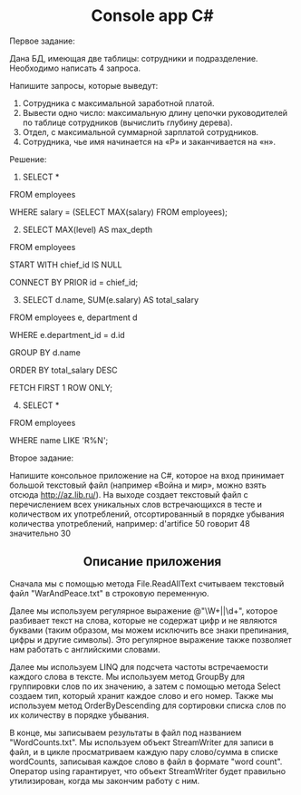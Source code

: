 <h1 align="center">Console app C#</h1>
Первое задание:

Дана БД, имеющая  две таблицы: сотрудники и подразделение.
Необходимо написать 4 запроса.

Напишите запросы, которые выведут:
1) Сотрудника с максимальной заработной платой.
2) Вывести одно число: максимальную длину цепочки руководителей по таблице сотрудников (вычислить глубину дерева).
3) Отдел, с максимальной суммарной зарплатой сотрудников. 
4) Сотрудника, чье имя начинается на «Р» и заканчивается на «н».

Решение:
1) SELECT *

FROM employees

WHERE salary = (SELECT MAX(salary) FROM employees);

2) SELECT MAX(level) AS max_depth

FROM employees

START WITH chief_id IS NULL

CONNECT BY PRIOR id = chief_id;

3) SELECT d.name, SUM(e.salary) AS total_salary

FROM employees e, department d

WHERE e.department_id = d.id

GROUP BY d.name

ORDER BY total_salary DESC

FETCH FIRST 1 ROW ONLY;

4) SELECT *

FROM employees

WHERE name LIKE 'R%N';

Второе задание:

Напишите консольное приложение на C#, которое на вход принимает большой текстовый файл (например «Война и мир», можно взять отсюда http://az.lib.ru/). На выходе создает текстовый файл с перечислением всех уникальных слов встречающихся в тесте и количеством их употреблений, отсортированный в порядке убывания количества употреблений, например:
d'artifice		50
говорит		48
значительно		30

<h2 align="center">Описание приложения</h2>
Сначала мы с помощью метода File.ReadAllText считываем текстовый файл "WarAndPeace.txt" в строковую переменную.

Далее мы используем регулярное выражение @"\W+||\d+", которое разбивает текст на слова, которые не содержат цифр и не являются буквами (таким образом, мы можем исключить все знаки препинания, цифры и другие символы). Это регулярное выражение также позволяет нам работать с английскими словами.

Далее мы используем LINQ для подсчета частоты встречаемости каждого слова в тексте. Мы используем метод GroupBy для группировки слов по их значению, а затем с помощью метода Select создаем тип, который хранит каждое слово и его номер. Также мы используем метод OrderByDescending для сортировки списка слов по их количеству в порядке убывания.

В конце, мы записываем результаты в файл под названием "WordCounts.txt". Мы используем объект StreamWriter для записи в файл, и в цикле просматриваем каждую пару слово/сумма в списке wordCounts, записывая каждое слово в файл в формате "word count". Оператор using гарантирует, что объект StreamWriter будет правильно утилизирован, когда мы закончим работу с ним.
 
